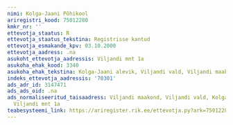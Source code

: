 ```yaml
---
nimi: Kolga-Jaani Põhikool
ariregistri_kood: 75012280
kmkr_nr: ''
ettevotja_staatus: R
ettevotja_staatus_tekstina: Registrisse kantud
ettevotja_esmakande_kpv: 03.10.2000
ettevotja_aadress: .na
asukoht_ettevotja_aadressis: Viljandi mnt 1a
asukoha_ehak_kood: 3340
asukoha_ehak_tekstina: Kolga-Jaani alevik, Viljandi vald, Viljandi maakond
indeks_ettevotja_aadressis: '70301'
ads_adr_id: 3147471
ads_ads_oid: .na
ads_normaliseeritud_taisaadress: Viljandi maakond, Viljandi vald, Kolga-Jaani alevik,
  Viljandi mnt 1a
teabesysteemi_link: https://ariregister.rik.ee/ettevotja.py?ark=75012280&ref=rekvisiidid
---
```

